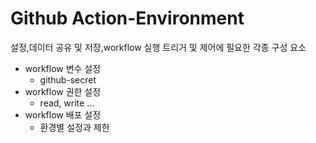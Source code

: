# Github Action-Environment
설정,데이터 공유 및 저장,workflow 실행 트리거 및 제어에 필요한 각종 구성 요소

- workflow 변수 설정
	- github-secret
- workflow 권한 설정
	- read, write ...
- workflow 배포 설정
	- 환경별 설정과 제한